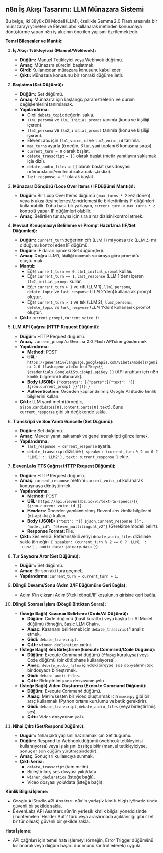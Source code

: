 ## n8n İş Akışı Tasarımı: LLM Münazara Sistemi

Bu belge, iki Büyük Dil Modeli (LLM), özellikle Gemma 2.0 Flash arasında bir münazarayı yöneten ve ElevenLabs kullanarak metinden konuşmaya dönüştürme yapan n8n iş akışının önerilen yapısını özetlemektedir.

**Temel Bileşenler ve Mantık:**

1.  **İş Akışı Tetikleyicisi (Manuel/Webhook):**
    *   **Düğüm:** Manuel Tetikleyici veya Webhook düğümü.
    *   **Amaç:** Münazara sürecini başlatmak.
    *   **Girdi:** Kullanıcıdan münazara konusunu kabul eder.
    *   **Çıktı:** Münazara konusunu bir sonraki düğüme iletir.

2.  **Başlatma (Set Düğümü):**
    *   **Düğüm:** Set düğümü.
    *   **Amaç:** Münazara için başlangıç parametrelerini ve durum değişkenlerini tanımlamak.
    *   **Yapılandırma:**
        *   Girdi `debate_topic` değerini sakla.
        *   `llm1_persona` ve `llm1_initial_prompt` tanımla (konu ve kişiliği içeren).
        *   `llm2_persona` ve `llm2_initial_prompt` tanımla (konu ve kişiliği içeren).
        *   ElevenLabs için `llm1_voice_id` ve `llm2_voice_id` tanımla.
        *   `max_turns` ayarla (örneğin, 3 tur, yani toplam 6 konuşma sırası).
        *   `current_turn = 0` olarak başlat.
        *   `debate_transcript = []` olarak başlat (metin yanıtlarını saklamak için dizi).
        *   `debate_audio_files = []` olarak başlat (ses dosyası referanslarını/verilerini saklamak için dizi).
        *   `last_response = ""` olarak başlat.

3.  **Münazara Döngüsü (Loop Over Items / IF Düğümü Mantığı):**
    *   **Düğüm:** Bir Loop Over Items düğümü ( `max_turns * 2` kez dönen) veya iş akışı özyinelemesi/zincirlemesi ile birleştirilmiş IF düğümleri kullanılabilir.
    Daha basit bir yaklaşım, `current_turn < max_turns * 2` kontrolü yapan IF düğümleri olabilir.
    *   **Amaç:** Belirtilen tur sayısı için sıra alma dizisini kontrol etmek.

4.  **Mevcut Konuşmacıyı Belirleme ve Prompt Hazırlama (IF/Set Düğümleri):**
    *   **Düğüm:** `current_turn` değerinin çift (LLM 1) mi yoksa tek (LLM 2) mi olduğunu kontrol eden IF düğümü.
    *   **Düğüm:** IF dalları içindeki Set düğüm(ler)i.
    *   **Amaç:** Doğru LLM'i, kişiliği seçmek ve sıraya göre prompt'u oluşturmak.
    *   **Mantık:**
        *   Eğer `current_turn == 0`, `llm1_initial_prompt` kullan.
        *   Eğer `current_turn == 1`, `last_response` (LLM 1'den) içeren `llm2_initial_prompt` kullan.
        *   Eğer `current_turn > 1` ve çift (LLM 1), `llm1_persona`, `debate_topic` ve `last_response` (LLM 2'den) kullanarak prompt oluştur.
        *   Eğer `current_turn > 1` ve tek (LLM 2), `llm2_persona`, `debate_topic` ve `last_response` (LLM 1'den) kullanarak prompt oluştur.
    *   **Çıktı:** `current_prompt`, `current_voice_id`.

5.  **LLM API Çağrısı (HTTP Request Düğümü):**
    *   **Düğüm:** HTTP Request düğümü.
    *   **Amaç:** `current_prompt`'u Gemma 2.0 Flash API'sine göndermek.
    *   **Yapılandırma:**
        *   **Method:** POST
        *   **URL:** `https://generativelanguage.googleapis.com/v1beta/models/gemini-2.0-flash:generateContent?key={{ $credentials.GoogleAiStudioApi.apiKey }}` (API anahtarı için n8n kimlik bilgilerini kullanarak).
        *   **Body (JSON):** `{"contents": [{"parts":[{"text": "{{ $json.current_prompt }}"}]}]}`
        *   **Authentication:** Önceden yapılandırılmış Google AI Studio kimlik bilgilerini kullan.
    *   **Çıktı:** LLM yanıt metni (örneğin, `$json.candidates[0].content.parts[0].text`). Bunu `current_response` gibi bir değişkende sakla.

6.  **Transkripti ve Son Yanıtı Güncelle (Set Düğümü):**
    *   **Düğüm:** Set düğümü.
    *   **Amaç:** Mevcut yanıtı saklamak ve genel transkripti güncellemek.
    *   **Yapılandırma:**
        *   `last_response = current_response` ayarla.
        *   `debate_transcript` dizisine `{ speaker: (current_turn % 2 == 0 ? 'LLM1' : 'LLM2'), text: current_response }` ekle.

7.  **ElevenLabs TTS Çağrısı (HTTP Request Düğümü):**
    *   **Düğüm:** HTTP Request düğümü.
    *   **Amaç:** `current_response` metnini `current_voice_id` kullanarak konuşmaya dönüştürmek.
    *   **Yapılandırma:**
        *   **Method:** POST
        *   **URL:** `https://api.elevenlabs.io/v1/text-to-speech/{{ $json.current_voice_id }}`
        *   **Headers:** Önceden yapılandırılmış ElevenLabs kimlik bilgilerini (`xi-api-key`) kullan.
        *   **Body (JSON):** `{"text": "{{ $json.current_response }}", "model_id": "eleven_multilingual_v2"}` (Gerekirse modeli belirt).
        *   **Response Format:** File.
    *   **Çıktı:** Ses verisi. Referans/ikili veriyi `debate_audio_files` dizisinde sakla (örneğin, `{ speaker: (current_turn % 2 == 0 ? 'LLM1' : 'LLM2'), audio_data: $binary.data }`).

8.  **Tur Sayacını Artır (Set Düğümü):**
    *   **Düğüm:** Set düğümü.
    *   **Amaç:** Bir sonraki tura geçmek.
    *   **Yapılandırma:** `current_turn = current_turn + 1`.

9.  **Döngü Devamı/Sonu (Adım 3/IF Düğümüne Geri Bağla):**
    *   Adım 8'in çıkışını Adım 3'teki döngü/IF koşulunun girişine geri bağla.

10. **Döngü Sonrası İşlem (Döngü Bittikten Sonra):**
    *   **(İsteğe Bağlı) Kazanan Belirleme (Code/AI Düğümü):**
        *   **Düğüm:** Code düğümü (basit kurallar) veya başka bir AI Model düğümü (örneğin, Basic LLM Chain).
        *   **Amaç:** Kazananı belirlemek için `debate_transcript`'i analiz etmek.
        *   **Girdi:** `debate_transcript`.
        *   **Çıktı:** `winner_declaration` metni.
    *   **(İsteğe Bağlı) Ses Birleştirme (Execute Command/Code Düğümü):**
        *   **Düğüm:** Execute Command düğümü (`ffmpeg` kuruluysa) veya Code düğümü (bir kütüphane kullanılıyorsa).
        *   **Amaç:** `debate_audio_files` içindeki bireysel ses dosyalarını tek bir dosyada birleştirmek.
        *   **Girdi:** `debate_audio_files`.
        *   **Çıktı:** Birleştirilmiş ses dosyasının yolu.
    *   **(İsteğe Bağlı) Video Oluşturma (Execute Command Düğümü):**
        *   **Düğüm:** Execute Command düğümü.
        *   **Amaç:** Metin/sesten bir video oluşturmak için `moviepy` gibi bir araç kullanmak (Python ortamı kurulumu ve betik gerektirir).
        *   **Girdi:** `debate_transcript`, `debate_audio_files` (veya birleştirilmiş ses).
        *   **Çıktı:** Video dosyasının yolu.

11. **Nihai Çıktı (Set/Respond Düğümü):**
    *   **Düğüm:** Nihai çıktı yapısını hazırlamak için Set düğümü.
    *   **Düğüm:** Respond to Webhook düğümü (webhook tetikleyicisi kullanılıyorsa) veya iş akışını basitçe bitir (manuel tetikleyiciyse, sonuçlar son düğüm yürütmesindedir).
    *   **Amaç:** Sonuçları kullanıcıya sunmak.
    *   **Çıktı Verisi:**
        *   `debate_transcript` (tam metin).
        *   Birleştirilmiş ses dosyası yolu/data.
        *   `winner_declaration` (isteğe bağlı).
        *   Video dosyası yolu/data (isteğe bağlı).

**Kimlik Bilgisi İşleme:**
*   Google AI Studio API Anahtarı: n8n'in yerleşik kimlik bilgisi yöneticisinde güvenli bir şekilde sakla.
*   ElevenLabs API Anahtarı: n8n'in yerleşik kimlik bilgisi yöneticisinde (muhtemelen 'Header Auth' türü veya araştırmada açıklandığı gibi özel bir tür olarak) güvenli bir şekilde sakla.

**Hata İşleme:**
*   API çağrıları için temel hata işlemeyi (örneğin, Error Trigger düğümünü kullanarak veya düğüm başarı durumunu kontrol ederek) uygula.
